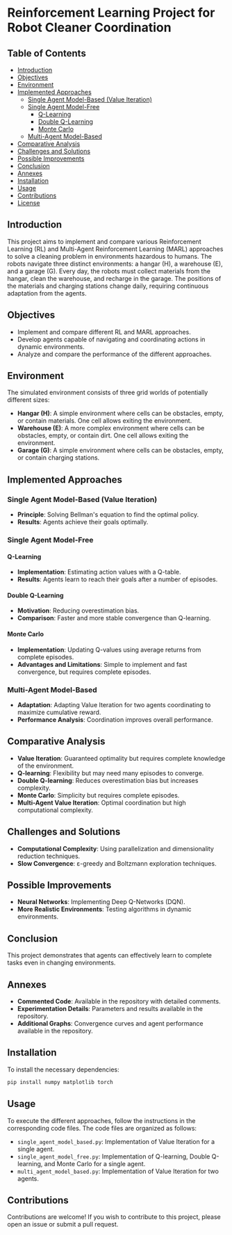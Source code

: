 # Reinforcement Learning Project for Robot Cleaner Coordination

## Table of Contents
- [Introduction](#introduction)
- [Objectives](#objectives)
- [Environment](#environment)
- [Implemented Approaches](#implemented-approaches)
  - [Single Agent Model-Based (Value Iteration)](#single-agent-model-based-value-iteration)
  - [Single Agent Model-Free](#single-agent-model-free)
    - [Q-Learning](#q-learning)
    - [Double Q-Learning](#double-q-learning)
    - [Monte Carlo](#monte-carlo)
  - [Multi-Agent Model-Based](#multi-agent-model-based)
- [Comparative Analysis](#comparative-analysis)
- [Challenges and Solutions](#challenges-and-solutions)
- [Possible Improvements](#possible-improvements)
- [Conclusion](#conclusion)
- [Annexes](#annexes)
- [Installation](#installation)
- [Usage](#usage)
- [Contributions](#contributions)
- [License](#license)

## Introduction
This project aims to implement and compare various Reinforcement Learning (RL) and Multi-Agent Reinforcement Learning (MARL) approaches to solve a cleaning problem in environments hazardous to humans. The robots navigate three distinct environments: a hangar (H), a warehouse (E), and a garage (G). Every day, the robots must collect materials from the hangar, clean the warehouse, and recharge in the garage. The positions of the materials and charging stations change daily, requiring continuous adaptation from the agents.

## Objectives
- Implement and compare different RL and MARL approaches.
- Develop agents capable of navigating and coordinating actions in dynamic environments.
- Analyze and compare the performance of the different approaches.

## Environment
The simulated environment consists of three grid worlds of potentially different sizes:
- **Hangar (H)**: A simple environment where cells can be obstacles, empty, or contain materials. One cell allows exiting the environment.
- **Warehouse (E)**: A more complex environment where cells can be obstacles, empty, or contain dirt. One cell allows exiting the environment.
- **Garage (G)**: A simple environment where cells can be obstacles, empty, or contain charging stations.

## Implemented Approaches
### Single Agent Model-Based (Value Iteration)
- **Principle**: Solving Bellman's equation to find the optimal policy.
- **Results**: Agents achieve their goals optimally.

### Single Agent Model-Free
#### Q-Learning
- **Implementation**: Estimating action values with a Q-table.
- **Results**: Agents learn to reach their goals after a number of episodes.

#### Double Q-Learning
- **Motivation**: Reducing overestimation bias.
- **Comparison**: Faster and more stable convergence than Q-learning.

#### Monte Carlo
- **Implementation**: Updating Q-values using average returns from complete episodes.
- **Advantages and Limitations**: Simple to implement and fast convergence, but requires complete episodes.

### Multi-Agent Model-Based
- **Adaptation**: Adapting Value Iteration for two agents coordinating to maximize cumulative reward.
- **Performance Analysis**: Coordination improves overall performance.

## Comparative Analysis
- **Value Iteration**: Guaranteed optimality but requires complete knowledge of the environment.
- **Q-learning**: Flexibility but may need many episodes to converge.
- **Double Q-learning**: Reduces overestimation bias but increases complexity.
- **Monte Carlo**: Simplicity but requires complete episodes.
- **Multi-Agent Value Iteration**: Optimal coordination but high computational complexity.

## Challenges and Solutions
- **Computational Complexity**: Using parallelization and dimensionality reduction techniques.
- **Slow Convergence**: ε-greedy and Boltzmann exploration techniques.

## Possible Improvements
- **Neural Networks**: Implementing Deep Q-Networks (DQN).
- **More Realistic Environments**: Testing algorithms in dynamic environments.

## Conclusion
This project demonstrates that agents can effectively learn to complete tasks even in changing environments.

## Annexes
- **Commented Code**: Available in the repository with detailed comments.
- **Experimentation Details**: Parameters and results available in the repository.
- **Additional Graphs**: Convergence curves and agent performance available in the repository.

## Installation
To install the necessary dependencies:
```bash
pip install numpy matplotlib torch
```

## Usage
To execute the different approaches, follow the instructions in the corresponding code files. The code files are organized as follows:
- `single_agent_model_based.py`: Implementation of Value Iteration for a single agent.
- `single_agent_model_free.py`: Implementation of Q-learning, Double Q-learning, and Monte Carlo for a single agent.
- `multi_agent_model_based.py`: Implementation of Value Iteration for two agents.

## Contributions
Contributions are welcome! If you wish to contribute to this project, please open an issue or submit a pull request.

